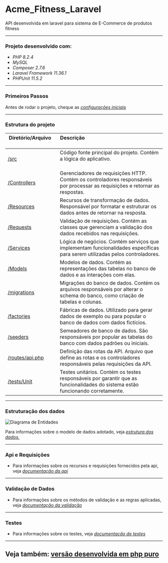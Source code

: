 # Acme_Fitness_Laravel
API desenvolvida em laravel para sistema de E-Commerce de produtos fitness

---

### Projeto desenvolvido com:
- *PHP 8.2.4*
- *MySQL*
- *Composer 2.7.6*
- *Laravel Framework 11.36.1*
- *PHPUnit 11.5.2*

---

### Primeiros Passos

Antes de rodar o projeto, cheque as *[configurações iniciais](/Acme_Fitness_Laravel/docs/md/configuracoes_iniciais.md)*

---

### Estrutura do projeto
| **Diretório/Arquivo**                 | **Descrição**                                                                |
|---------------------------------------|------------------------------------------------------------------------------|
| [/src](/Acme_Fitness_Laravel/src/)                          | Código fonte principal do projeto. Contém a lógica do aplicativo.                                                                         |
| [/Controllers](/Acme_Fitness_Laravel/src/app/Http/Controllers/)       | Gerenciadores de requisições HTTP. Contém os controladores responsáveis por processar as requisições e retornar as respostas. |
| [/Resources](/Acme_Fitness_Laravel/src/app/Http/Resources/)       | Recursos de transformação de dados. Responsável por formatar e estruturar os dados antes de retornar na resposta. |
| [/Requests](/Acme_Fitness_Laravel/src/app/Http/Requests/)       | Validação de requisições. Contém as classes que gerenciam a validação dos dados recebidos nas requisições. |
| [/Services](/Acme_Fitness_Laravel/src/app/Services/)       | Lógica de negócios. Contém serviços que implementam funcionalidades específicas para serem utilizadas pelos controladores. |
| [/Models](/Acme_Fitness_Laravel/src/app/Models/)       | Modelos de dados. Contém as representações das tabelas no banco de dados e as interações com elas. |
| [/migrations](/Acme_Fitness_Laravel/src/database/migrations/)       | Migrações do banco de dados. Contém os arquivos responsáveis por alterar o schema do banco, como criação de tabelas e colunas. |
| [/factories](/Acme_Fitness_Laravel/src/database/factories/)       | Fábricas de dados. Utilizado para gerar dados de exemplo ou para popular o banco de dados com dados fictícios. |
| [/seeders](/Acme_Fitness_Laravel/src/database/seeders/)       | Semeadores de banco de dados. São responsáveis por popular as tabelas do banco com dados padrões ou iniciais. |
| [/routes/api.php](/Acme_Fitness_Laravel/src/routes/api.php)       | Definição das rotas da API. Arquivo que define as rotas e os controladores responsáveis pelas requisições da API. |
| [/tests/Unit](/Acme_Fitness_Laravel/src/tests/Unit/)       | Testes unitários. Contém os testes responsáveis por garantir que as funcionalidades do sistema estão funcionando corretamente. |

---

### Estruturação dos dados

![Diagrama de Entidades](/Acme_Fitness_Laravel/docs/diagrama_entidades.png)

Para informações sobre o modelo de dados adotado, veja *[estrutura dos dados.](/Acme_Fitness_Laravel/docs/md/estrutura_dos_dados.md)*

--- 

### Api e Requisições
- Para informações sobre os recursos e requisições fornecidos pela api, veja *[documentação da api](/Acme_Fitness_Laravel/docs/md/api.md)*

---

### Validação de Dados
- Para informações sobre os métodos de validação e as regras aplicadas, veja *[documentação da validação](/Acme_Fitness_Laravel/docs/md/validacao.md)*

---
### Testes
- Para informações sobre os testes, veja *[documentação de testes](/Acme_Fitness_Laravel/docs/md/rodando_testes.md)*
---

Veja também: [versão desenvolvida em php puro](https://github.com/Guerco/Acme_Fitness)
---
